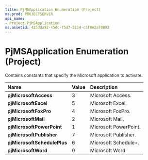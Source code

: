 ```yaml
---
title: PjMSApplication Enumeration (Project)
ms.prod: PROJECTSERVER
api_name:
- Project.PjMSApplication
ms.assetid: 425dda92-45dc-f5d7-5114-c5f8e2a70892
---
```



# PjMSApplication Enumeration (Project)

Contains constants that specify the Microsoft application to activate.



|**Name**|**Value**|**Description**|
|:-----|:-----|:-----|
|**pjMicrosoftAccess**|3|Microsoft Access.|
|**pjMicrosoftExcel**|5|Microsoft Excel.|
|**pjMicrosoftFoxPro**|4|Microsoft FoxPro.|
|**pjMicrosoftMail**|2|Microsoft Mail.|
|**pjMicrosoftPowerPoint**|1|Microsoft PowerPoint.|
|**pjMicrosoftPublisher**|7|Microsoft Publisher.|
|**pjMicrosoftSchedulePlus**|6|Microsoft Schedule+.|
|**pjMicrosoftWord**|0|Microsoft Word.|

